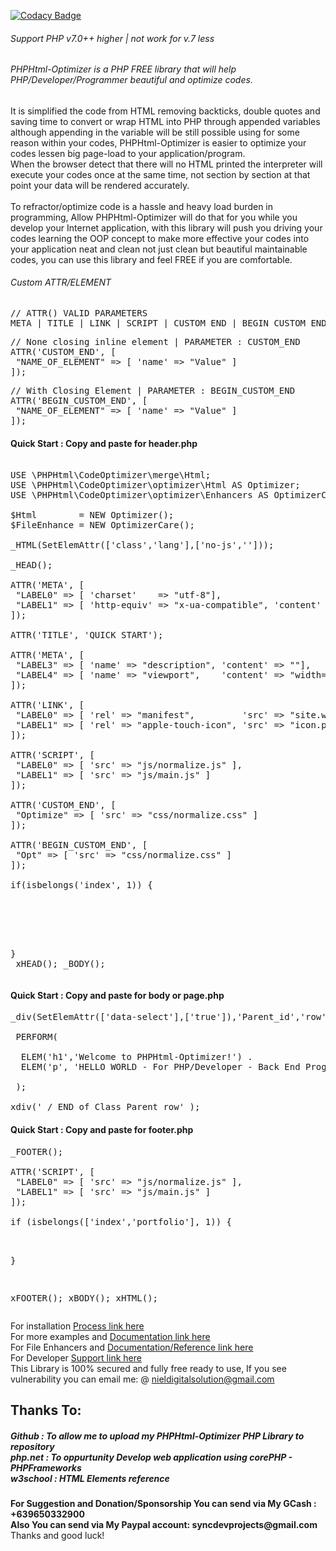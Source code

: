 [![Codacy Badge](https://app.codacy.com/project/badge/Grade/9aa969ea8b1642588110cc72dd308343)](https://www.codacy.com/gh/nielsofficeofficial/PHPHtml-Optimizer/dashboard?utm_source=github.com&amp;utm_medium=referral&amp;utm_content=nielsofficeofficial/PHPHtml-Optimizer&amp;utm_campaign=Badge_Grade)

<h6>Support PHP v7.0++ higher | not work for v.7 less</h6>
<h6>PHPHtml-Optimizer is a PHP FREE library that will help PHP/Developer/Programmer beautiful and optimize codes. </h6>
<p>It is simplified the code from HTML removing backticks, double quotes and saving time to convert or wrap HTML into PHP through appended variables although appending in the variable will be still possible using for some reason within your codes, PHPHtml-Optimizer is easier to optimize your codes lessen big page-load to your application/program.<br />
When the browser detect that there will no HTML printed the interpreter will execute your codes once at the same time, not section by section at that point your data will be rendered accurately.<br /><br />
To refractor/optimize code is a hassle and heavy load burden in programming, Allow PHPHtml-Optimizer will do that for you while you develop your Internet application, with this library will push you driving your codes learning the OOP concept to make more effective your codes into your application neat and clean not just clean but beautiful maintainable codes, you can use this library and feel FREE if you are comfortable.    
</p>

<h6>Custom ATTR/ELEMENT</h6>
<pre>
// ATTR() VALID PARAMETERS
META | TITLE | LINK | SCRIPT | CUSTOM_END | BEGIN_CUSTOM_END
</pre>
<pre>
// None closing inline element | PARAMETER : CUSTOM_END
ATTR('CUSTOM_END', [
 "NAME_OF_ELEMENT" => [ 'name' => "Value" ]
]);
</pre>
<pre>
// With Closing Element | PARAMETER : BEGIN_CUSTOM_END	
ATTR('BEGIN_CUSTOM_END', [
 "NAME_OF_ELEMENT" => [ 'name' => "Value" ]
]);
</pre>

<h4>Quick Start : <span>Copy and paste for header.php</span> </h4>

<pre>

USE \PHPHtml\CodeOptimizer\merge\Html;
USE \PHPHtml\CodeOptimizer\optimizer\Html AS Optimizer;
USE \PHPHtml\CodeOptimizer\optimizer\Enhancers AS OptimizerCare; <br />
$Html 		 = NEW Optimizer();
$FileEnhance = NEW OptimizerCare();<br />
_HTML(SetElemAttr(['class','lang'],['no-js','']));<br />
_HEAD();<br />
ATTR('META', [
 "LABEL0" => [ 'charset'    => "utf-8"],
 "LABEL1" => [ 'http-equiv' => "x-ua-compatible", 'content' => "" ]
]); <br />
ATTR('TITLE', 'QUICK START'); <br />
ATTR('META', [
 "LABEL3" => [ 'name' => "description", 'content' => ""],
 "LABEL4" => [ 'name' => "viewport",    'content' => "width=device-width, initial-scale=1" ]
]); <br />
ATTR('LINK', [ 
 "LABEL0" => [ 'rel' => "manifest", 		'src' => "site.webmanifest"],
 "LABEL1" => [ 'rel' => "apple-touch-icon", 'src' => "icon.png"]
]); <br />
ATTR('SCRIPT', [
 "LABEL0" => [ 'src' => "js/normalize.js" ],
 "LABEL1" => [ 'src' => "js/main.js" ]
]);<br />
ATTR('CUSTOM_END', [
 "Optimize" => [ 'src' => "css/normalize.css" ]
]);<br />
ATTR('BEGIN_CUSTOM_END', [ 
 "Opt" => [ 'src' => "css/normalize.css" ]
]); <br />
if(isbelongs('index', 1)) { 

  <style> 
   /**  Header style goes here.. **/
  </style>

  <script> 
    /**  Header script goes here.. **/
  </script>

}  <br />
xHEAD();
_BODY();
</pre>

<h4>Quick Start : <span>Copy and paste for body or page.php</span> </h4>
<pre>
_div(SetElemAttr(['data-select'],['true']),'Parent_id','row');<br />
 PERFORM(<br />
  ELEM('h1','Welcome to PHPHtml-Optimizer!') .
  ELEM('p', 'HELLO WORLD - For PHP/Developer - Back End Programmers') <br />
 );<br />
xdiv(' / END of Class Parent row' );
</pre>

<h4>Quick Start : <span>Copy and paste for footer.php</span> </h4>
<pre>
_FOOTER();<br />
ATTR('SCRIPT', [
 "LABEL0" => [ 'src' => "js/normalize.js" ],
 "LABEL1" => [ 'src' => "js/main.js" ]
]);<br />
if (isbelongs(['index','portfolio'], 1)) {
 <script> 
    /**  Header script goes here.. **/
 </script>

}

xFOOTER();
xBODY();
xHTML();
</pre>

For installation <a href="https://github.com/nielsofficeofficial/PHPHtml-Optimizer-Installations"> Process link here </a><br /> 
For more examples and <a href="https://github.com/nielsofficeofficial/PHPHtml-Optimizer-Docx"> Documentation link here </a><br /> 
For File Enhancers and <a href="https://github.com/nielsofficeofficial/PHPHtml-Optimizer-Enhancers"> Documentation/Reference link here </a><br /> 
For Developer <a href="https://github.com/nielsofficeofficial/PHPHtml-Optimizer/issues"> Support link here </a><br /> 
This Library is 100% secured and fully free ready to use, If you see vulnerability you can email me: @ nieldigitalsolution@gmail.com

<h2>Thanks To:</h2>
<h5>
Github : To allow me to upload my PHPHtml-Optimizer PHP Library to repository<br /> 
php.net : To oppurtunity Develop web application using corePHP - PHPFrameworks<br />
w3school : HTML Elements reference</h5>

__For Suggestion and Donation/Sponsorship You can send via My GCash : +639650332900__ <br />
__Also You can send via My Paypal account: syncdevprojects@gmail.com__ <br />
Thanks and good luck! 

